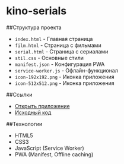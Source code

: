 # kino-serials
##Структура проекта
- `index.html` - Главная страница
- `film.html` - Страница с фильмами
- `serial.html` - Страница с сериалами
- `stil.css` - Основные стили
- `manifest.json` - Конфигурация PWA
- `service-worker.js` - Офлайн-функционал
- `icon-192x192.png` - Иконка приложения
- `icon-512x512.png` - Иконка приложения

##Ссылки
- [Открыть приложение](https://ваш-username.github.io/kino-serials/)
- [Исходный код](https://github.com/ваш-username/kino-serials)

##Технологии
- HTML5
- CSS3
- JavaScript (Service Worker)
- PWA (Manifest, Offline caching)

